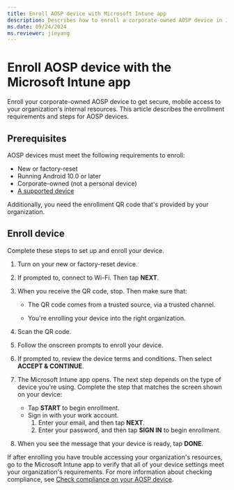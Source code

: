 ```yaml
---
title: Enroll AOSP device with Microsoft Intune app
description: Describes how to enroll a corporate-owned AOSP device in Intune.
ms.date: 09/24/2024
ms.reviewer: jieyang
---
```


# Enroll AOSP device with the Microsoft Intune app

Enroll your corporate-owned AOSP device to get secure, mobile access to your organization's internal resources. This article describes the enrollment requirements and steps for AOSP devices.

## Prerequisites

AOSP devices must meet the following requirements to enroll:

* New or factory-reset
* Running Android 10.0 or later
* Corporate-owned (not a personal device)
* [A supported device](../fundamentals/supported-devices-browsers.md#android)

Additionally, you need the enrollment QR code that's provided by your organization.

## Enroll device
Complete these steps to set up and enroll your device.

1. Turn on your new or factory-reset device.
1. If prompted to, connect to Wi-Fi. Then tap **NEXT**.
1. When you receive the QR code, stop. Then make sure that:

   - The QR code comes from a trusted source, via a trusted channel.

   - You're enrolling your device into the right organization.
1. Scan the QR code.
1. Follow the onscreen prompts to enroll your device.
1. If prompted to, review the device terms and conditions. Then select **ACCEPT & CONTINUE**.
1. The Microsoft Intune app opens. The next step depends on the type of device you're using. Complete the step that matches the screen shown on your device:

   - Tap **START** to begin enrollment.
   - Sign in with your work account.
      1. Enter your email, and then tap **NEXT**.
      2. Enter your password, and then tap **SIGN IN** to begin enrollment.
1. When you see the message that your device is ready, tap **DONE**.

If after enrolling you have trouble accessing your organization's resources, go to the Microsoft Intune app to verify that all of your device settings meet your organization's requirements. For more information about checking compliance, see [Check compliance on your AOSP device](check-compliance-aosp.md).
